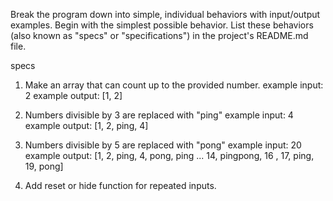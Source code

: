 
Break the program down into simple, individual behaviors with input/output examples. Begin with the simplest possible behavior. List these behaviors (also known as "specs" or "specifications") in the project's README.md file.



specs
1. Make an array that can count up to the provided number.
  example input: 2
  example output: [1, 2]

2. Numbers divisible by 3 are replaced with "ping"
  example input: 4
  example output: [1, 2, ping, 4]

3. Numbers divisible by 5 are replaced with "pong"
  example input: 20
  example output: [1, 2, ping, 4, pong, ping ... 14, pingpong, 16 , 17, ping, 19, pong]

4. Add reset or hide function for repeated inputs.  
